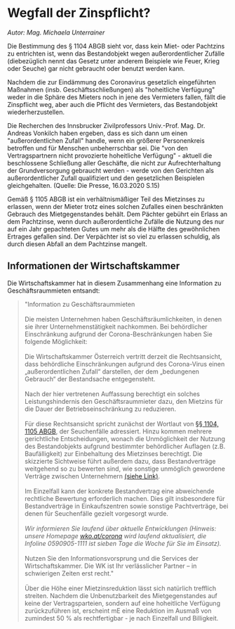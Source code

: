# Wegfall der Zinspflicht?

*Autor: Mag. Michaela Unterrainer*

Die Bestimmung des § 1104 ABGB sieht vor, dass kein Miet- oder Pachtzins zu entrichten ist, wenn das Bestandobjekt wegen außerordentlicher Zufälle (diebezüglich nennt das Gesetz unter anderem Beispiele wie Feuer, Krieg oder Seuche) gar nicht gebraucht oder benutzt werden kann.

Nachdem die zur Eindämmung des Coronavirus gesetzlich eingeführten Maßnahmen (insb. Geschäftsschließungen) als "hoheitliche Verfügung" weder in die Sphäre des Mieters noch in jene des Vermieters fallen, fällt die Zinspflicht weg, aber auch die Pflicht des Vermieters, das Bestandobjekt wiederherzustellen.

Die Recherchen des Innsbrucker Zivilprofessors Univ.-Prof. Mag. Dr. Andreas Vonkilch haben ergeben, dass es sich dann um einen "außerordentlichen Zufall" handle, wenn ein größerer Personenkreis betroffen und für Menschen unbeherrschbar sei. Die "von den Vertragspartnern nicht provozierte hoheitliche Verfügung" - aktuell die beschlossene Schließung aller Geschäfte, die nicht zur Aufrechterhaltung der Grundversorgung gebraucht werden - werde von den Gerichten als außerordentlicher Zufall qualifiziert und den gesetzlichen Beispielen gleichgehalten. (Quelle: Die Presse, 16.03.2020 S.15)

Gemäß § 1105 ABGB ist ein verhältnismäßiger Teil des Mietzinses zu erlassen, wenn der Mieter trotz eines solchen Zufalles einen beschränkten Gebrauch des Mietgegenstandes behält. Dem Pächter gebührt ein Erlass an dem Pachtzinse, wenn durch außerordentliche Zufälle die Nutzung des nur auf ein Jahr gepachteten Gutes um mehr als die Hälfte des gewöhnlichen Ertrages gefallen sind. Der Verpächter ist so viel zu erlassen schuldig, als durch diesen Abfall an dem Pachtzinse mangelt.

## Informationen der Wirtschaftskammer

Die Wirtschaftskammer hat in diesem Zusammenhang eine Information zu Geschäftsraummieten entsandt:

> "Information zu Geschäftsraummieten<br /><br />
> Die meisten Unternehmen haben Geschäftsräumlichkeiten, in denen sie ihrer Unternehmenstätigkeit nachkommen. Bei behördlicher Einschränkung aufgrund der Corona-Beschränkungen haben Sie folgende Möglichkeit:<br /><br />
> Die Wirtschaftskammer Österreich vertritt derzeit die Rechtsansicht, dass behördliche Einschränkungen aufgrund des Corona-Virus einen „außerordentlichen Zufall“ darstellen, der dem „bedungenen Gebrauch“ der Bestandsache entgegensteht.<br /><br />
> Nach der hier vertretenen Auffassung berechtigt ein solches Leistungshindernis den Geschäftsraummieter dazu, den Mietzins für die Dauer der Betriebseinschränkung zu reduzieren. <br /><br />
> Für diese Rechtsansicht spricht zunächst der Wortlaut von [§§ 1104, 1105 ABGB](https://www.ris.bka.gv.at/NormDokument.wxe?Abfrage=Bundesnormen&Gesetzesnummer=10001622&FassungVom=2016-01-05&Artikel=&Paragraf=1104&Anlage=&Uebergangsrecht=), der Seuchenfälle adressiert. Hinzu kommen mehrere gerichtliche Entscheidungen, wonach die Unmöglichkeit der Nutzung des Bestandobjekts aufgrund bestimmter behördlicher Auflagen (z.B. Baufälligkeit) zur Einbehaltung des Mietzinses berechtigt. Die skizzierte Sichtweise führt außerdem dazu, dass Bestandverträge weitgehend so zu bewerten sind, wie sonstige unmöglich gewordene Verträge zwischen Unternehmern [(siehe Link)](https://www.wko.at/service/faq-coronavirus-infos.html?p=ZW1haWw9VzZWdTMxTmZnQk5RVU9GQSs2elI4Z09mbldjSXovb2l5TGpTeXVLMHlTaWlhRTRJempoZVRoRWhRYUFPMGdlZSZ3az03&utm_source=mailworx&utm_medium=email&utm_content=siehe+link&utm_campaign=sondernewsletter+coronavirus+8+-+created%3a+20200316+-+sent%3a+20200316&utm_term=n%2fa#heading_1__Welche_Auswirkung_haben_die_besonderen_aktuellen_Umstaende_auf_die_Abwicklung_von_Vertr_gen_zwischen_Unternehmern_). <br /><br />
> Im Einzelfall kann der konkrete Bestandvertrag eine abweichende rechtliche Bewertung erforderlich machen. Dies gilt insbesondere für Bestandverträge in Einkaufszentren sowie sonstige Pachtverträge, bei denen für Seuchenfälle gezielt vorgesorgt wurde.<br /><br />
> *Wir informieren Sie laufend über aktuelle Entwicklungen (Hinweis: unsere Homepage [wko.at/corona](https://www.wko.at/service/aussenwirtschaft/coronavirus-wirtschaftskammer-als-anlaufstelle.html?shorturl=wkoat_corona) wird laufend aktualisiert, die Infoline 0590905-1111 ist sieben Tage die Woche für Sie im Einsatz).*<br /><br />
> Nutzen Sie den Informationsvorsprung und die Services der Wirtschaftskammer. Die WK ist Ihr verlässlicher Partner – in schwierigen Zeiten erst recht."<br /><br />
> Über die Höhe einer Mietzinsreduktion lässt sich natürlich trefflich streiten. Nachdem die Unbenutzbarkeit des Mietgegenstandes auf keine der Vertragsparteien, sondern auf eine hoheitliche Verfügung zurückzuführen ist, erscheint mE eine Reduktion im Ausmaß von zumindest 50 % als rechtfertigbar - je nach Einzelfall und Billigkeit. 
